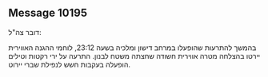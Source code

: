 ## Message 10195

דובר צה"ל:

בהמשך להתרעות שהופעלו במרחב דישון ומלכיה בשעה 23:12, לוחמי ההגנה האווירית יירטו בהצלחה מטרה אווירית חשודה שחצתה משטח לבנון. התרעה על ירי רקטות וטילים הופעלה בעקבות חשש לנפילת שברי יירוט.

